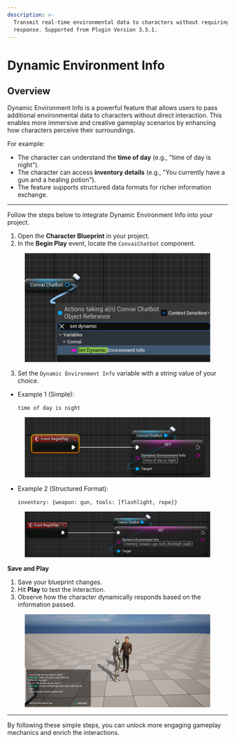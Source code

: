 ```yaml
---
description: >-
  Transmit real-time environmental data to characters without requiring a
  response. Supported from Plugin Version 3.5.1.
---
```


# Dynamic Environment Info

## Overview

Dynamic Environment Info is a powerful feature that allows users to pass additional environmental data to characters without direct interaction. This enables more immersive and creative gameplay scenarios by enhancing how characters perceive their surroundings.

For example:

* The character can understand the **time of day** (e.g., "time of day is night").
* The character can access **inventory details** (e.g., "You currently have a gun and a healing potion").
* The feature supports structured data formats for richer information exchange.

***

Follow the steps below to integrate Dynamic Environment Info into your project.

1. Open the **Character Blueprint** in your project.
2. In the **Begin Play** event, locate the `ConvaiChatbot` component.

<figure><img src="../../../.gitbook/assets/image (415).png" alt=""><figcaption></figcaption></figure>

3. Set the `Dynamic Environment Info` variable with a string value of your choice.

*   Example 1 (Simple):

    ```
    time of day is night
    ```

<div align="left"><figure><img src="../../../.gitbook/assets/image (416).png" alt=""><figcaption></figcaption></figure></div>

*   Example 2 (Structured Format):

    ```
    inventory: {weapon: gun, tools: [flashlight, rope]}
    ```

<div align="left"><figure><img src="../../../.gitbook/assets/image (418).png" alt=""><figcaption></figcaption></figure></div>

**Save and Play**

1. Save your blueprint changes.
2. Hit **Play** to test the interaction.
3. Observe how the character dynamically responds based on the information passed.

<figure><img src="../../../.gitbook/assets/image (417).png" alt=""><figcaption></figcaption></figure>

***

By following these simple steps, you can unlock more engaging gameplay mechanics and enrich the interactions.
